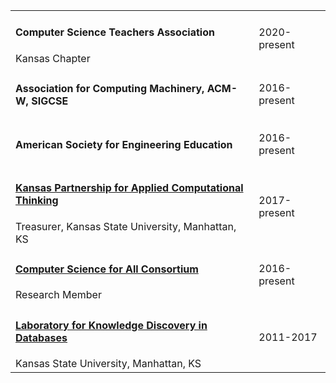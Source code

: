---
---
<table>
    <tbody>
        <tr>
            <td>
                <h4>Computer Science Teachers Association</h4>
                Kansas Chapter</td>
            <td>2020-present</td>
        </tr>
        <tr>
            <td>
                <h4>Association for Computing Machinery, ACM-W, SIGCSE</h4>
            </td>
            <td>2016-present</td>
        </tr>
        <tr>
            <td>
                <h4>American Society for Engineering Education</h4>
            </td>
            <td>2016-present</td>
        </tr>
        <tr>
            <td>
                <h4><a href="http://kspact.org/">Kansas Partnership for Applied Computational Thinking</a></h4>
                Treasurer, Kansas State University, Manhattan, KS</td>
            <td>2017-present</td>
        </tr>
        <tr>
            <td>
                <h4><a href="https://www.csforall.org/researchers/">Computer Science for All Consortium</a></h4>
                Research Member</td>
            <td>2016-present</td>
        </tr>
        <tr>
            <td>
                <h4><a href="http://www.kddresearch.org/">Laboratory for Knowledge Discovery in Databases</a></h4>
                Kansas State University, Manhattan, KS</td>
            <td>2011-2017</td>
        </tr>
    </tbody>
</table>